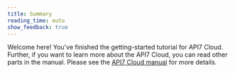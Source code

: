 ```yaml
---
title: Summary
reading_time: auto
show_feedback: true
---
```


Welcome here! You've finished the getting-started tutorial for API7 Cloud. Further, if you want to learn more about the API7 Cloud, you can read other parts in the manual. Please see the [API7 Cloud manual](../README.md) for more details.
